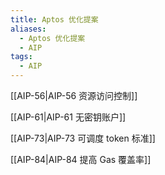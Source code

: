 ```yaml
---
title: Aptos 优化提案
aliases:
  - Aptos 优化提案
  - AIP
tags:
  - AIP
---
```

[[AIP-56|AIP-56 资源访问控制]]

[[AIP-61|AIP-61 无密钥账户]]

[[AIP-73|AIP-73 可调度 token 标准]]

[[AIP-84|AIP-84 提高 Gas 覆盖率]]

